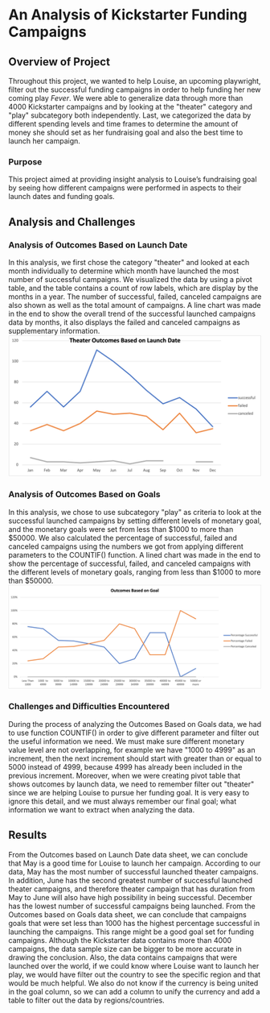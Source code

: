 # An Analysis of Kickstarter Funding Campaigns
## Overview of Project
Throughout this project, we wanted to help Louise, an upcoming playwright, filter out the successful funding campaigns in order to help funding her new coming play *Fever*. We were able to generalize data through more than 4000 Kickstarter campaigns and by looking at the "theater" category and "play" subcategory both independently. Last, we categorized the data by different spending levels and time frames to determine the amount of money she should set as her fundraising goal and also the best time to launch her campaign. 
### Purpose
This project aimed at providing insight analysis to Louise’s fundraising goal by seeing how different campaigns were performed in aspects to their launch dates and funding goals. 
## Analysis and Challenges
### Analysis of Outcomes Based on Launch Date
In this analysis, we first chose the category "theater" and looked at each month individually to determine which month have launched the most number of successful campaigns. We visualized the data by using a pivot table, and the table contains a count of row labels, which are display by the months in a year. The number of successful, failed, canceled campaigns are also shown as well as the total amount of campaigns. 
A line chart was made in the end to show the overall trend of the successful launched campaigns data by months, it also displays the failed and canceled campaigns as supplementary information.
![This is an image](https://github.com/sherryli1116/Challenge-1-kickstarteranalysis/blob/main/resources/Theater_Outcomes_vs_Launch.png)
### Analysis of Outcomes Based on Goals
In this analysis, we chose to use subcategory "play" as criteria to look at the successful launched campaigns by setting different levels of monetary goal, and the monetary goals were set from less than $1000 to more than $50000. We also calculated the percentage of successful, failed and canceled campaigns using the numbers we got from applying different parameters to the COUNTIF() function. 
A lined chart was made in the end to show the percentage of successful, failed, and canceled campaigns with the different levels of monetary goals, ranging from less than $1000 to more than $50000.
![This is an image](https://github.com/sherryli1116/Challenge-1-kickstarteranalysis/blob/main/resources/Outcomes_vs_Goals%20.png)
### Challenges and Difficulties Encountered
During the process of analyzing the Outcomes Based on Goals data, we had to use function COUNTIF() in order to give different parameter and filter out the useful information we need. We must make sure different monetary value level are not overlapping, for example we have "1000 to 4999" as an increment, then the next increment should start with greater than or equal to 5000 instead of 4999, because 4999 has already been included in the previous increment. Moreover, when we were creating pivot table that shows outcomes by launch data, we need to remember filter out "theater" since we are helping Louise to pursue her funding goal. It is very easy to ignore this detail, and we must always remember our final goal; what information we want to extract when analyzing the data. 
## Results 
From the Outcomes based on Launch Date data sheet, we can conclude that May is a good time for Louise to launch her campaign. According to our data, May has the most number of successful launched theater campaigns. In addition, June has the second greatest number of successful launched theater campaigns, and therefore theater campaign that has duration from May to June will also have high possibility in being successful. December has the lowest number of successful campaigns being launched. From the Outcomes based on Goals data sheet, we can conclude that campaigns goals that were set less than 1000 has the highest percentage successful in launching the campaigns. This range might be a good goal set for funding campaigns. Although the Kickstarter data contains more than 4000 campaigns, the data sample size can be bigger to be more accurate in drawing the conclusion. Also, the data contains campaigns that were launched over the world, if we could know where Louise want to launch her play, we would have filter out the country to see the specific region and that would be much helpful. We also do not know if the currency is being united in the goal column, so we can add a column to unify the currency and add a table to filter out the data by regions/countries.  
